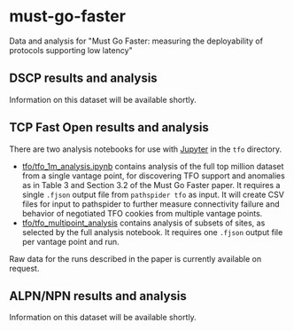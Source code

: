 # must-go-faster
Data and analysis for "Must Go Faster: measuring the deployability of protocols supporting low latency"

## DSCP results and analysis

Information on this dataset will be available shortly.

## TCP Fast Open results and analysis

There are two analysis notebooks for use with [Jupyter](https://jupyter.org) in the `tfo` directory. 

- [tfo/tfo_1m_analysis.ipynb](tfo/tfo_1m_analysis.ipynb) contains analysis of the full top million dataset from a single vantage point, for discovering TFO support and anomalies as in Table 3 and Section 3.2 of the Must Go Faster paper. It requires a single `.fjson` output file from `pathspider tfo` as input. It will create CSV files for input to pathspider to further measure connectivity failure and behavior of negotiated TFO cookies from multiple vantage points.
- [tfo/tfo_multipoint_analysis](tfo/tfo_multipoint_analysis.ipynb) contains analysis of subsets of sites, as selected by the full analysis notebook. It requires one `.fjson` output file per vantage point and run.

Raw data for the runs described in the paper is currently available on request.

## ALPN/NPN results and analysis

Information on this dataset will be available shortly.
